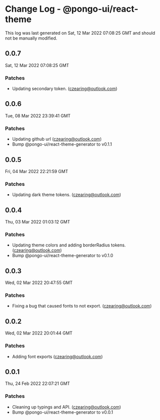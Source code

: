 # Change Log - @pongo-ui/react-theme

This log was last generated on Sat, 12 Mar 2022 07:08:25 GMT and should not be manually modified.

<!-- Start content -->

## 0.0.7

Sat, 12 Mar 2022 07:08:25 GMT

### Patches

- Updating secondary token. (czearing@outlook.com)

## 0.0.6

Tue, 08 Mar 2022 23:39:41 GMT

### Patches

- Updating github url (czearing@outlook.com)
- Bump @pongo-ui/react-theme-generator to v0.1.1

## 0.0.5

Fri, 04 Mar 2022 22:21:59 GMT

### Patches

- Updating dark theme tokens. (czearing@outlook.com)

## 0.0.4

Thu, 03 Mar 2022 01:03:12 GMT

### Patches

- Updating theme colors and adding borderRadius tokens. (czearing@outlook.com)
- Bump @pongo-ui/react-theme-generator to v0.1.0

## 0.0.3

Wed, 02 Mar 2022 20:47:55 GMT

### Patches

- Fixing a bug that caused fonts to not export. (czearing@outlook.com)

## 0.0.2

Wed, 02 Mar 2022 20:01:44 GMT

### Patches

- Adding font exports (czearing@outlook.com)

## 0.0.1

Thu, 24 Feb 2022 22:07:21 GMT

### Patches

- Cleaning up typings and API. (czearing@outlook.com)
- Bump @pongo-ui/react-theme-generator to v0.0.1
